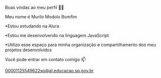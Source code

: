 Boas vindas ao meu perfil 💙💙

Meu nome é Murilo Modolo Bomfim

•Estou estudando na Alura

•Estou me desenvolvendo na linguagem JavaScript

•Utilizo esse espaço para minha organização e compartilhamento dos meu projetos desenvolvidos

Você pode entrar em contato comigo 📫

00001125549622sp@al.educacao.sp.gov.br
